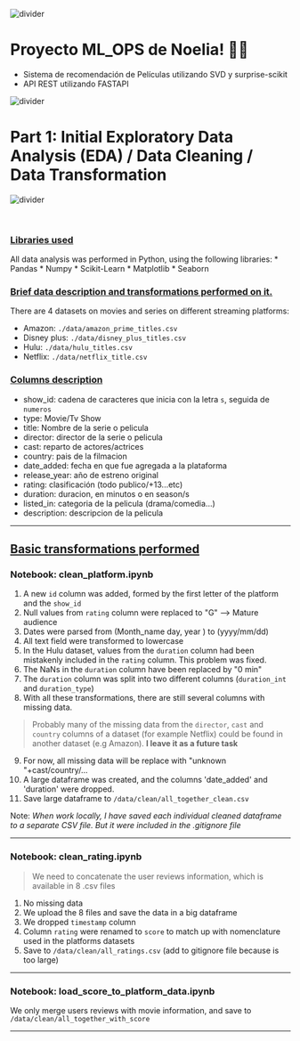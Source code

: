 ![divider](https://user-images.githubusercontent.com/7065401/52071927-c1cd7100-2562-11e9-908a-dde91ba14e59.png)

# Proyecto ML_OPS de Noelia!  👻👻


* Sistema de recomendación de Películas utilizando SVD y surprise-scikit
* API REST utilizando FASTAPI


![divider](https://user-images.githubusercontent.com/7065401/52071927-c1cd7100-2562-11e9-908a-dde91ba14e59.png)

# **Part 1: Initial Exploratory Data Analysis (EDA) / Data Cleaning / Data Transformation**
![divider](https://user-images.githubusercontent.com/7065401/52071927-c1cd7100-2562-11e9-908a-dde91ba14e59.png)

<br>

### <ins>**Libraries used**</ins>

All data analysis was performed in Python, using the following libraries:
    * Pandas
    * Numpy
    * Scikit-Learn
    * Matplotlib
    * Seaborn


### <ins>**Brief data description and transformations performed on it.**</ins>


There are 4 datasets on movies and series on different streaming platforms:
- Amazon:  `./data/amazon_prime_titles.csv`
- Disney plus: `./data/disney_plus_titles.csv`
- Hulu: `./data/hulu_titles.csv`
- Netflix: `./data/netflix_title.csv`

### <ins>**Columns description**</ins>

* show_id: cadena de caracteres que inicia con la letra `s`, seguida de `numeros`
* type: Movie/Tv Show
* title: Nombre de la serie o pelicula
* director: director de la serie o pelicula
* cast: reparto de actores/actrices
* country: pais de la filmacion	
* date_added: fecha en que fue agregada a la plataforma	
* release_year: año de estreno original
* rating: clasificación (todo publico/+13...etc)
* duration: duracion, en minutos o en season/s
* listed_in: categoria de la pelicula (drama/comedia...)
* description: descripcion de la pelicula

---

## <ins>**Basic transformations performed**</ins>

### **Notebook: clean_platform.ipynb**<br>

1. A new `id` column was added, formed by the first letter of the platform and the `show_id`
2. Null values from `rating` column were replaced to "G" --> Mature audience
3. Dates were parsed from (Month_name day, year ) to (yyyy/mm/dd)
4. All text field were transformed to lowercase
5. In the Hulu dataset, values from the `duration` column had been mistakenly included in the `rating` column. This problem was fixed.
6. The NaNs in the `duration` column have been replaced by "0 min"
7. The `duration` column was split into two different columns (`duration_int` and `duration_type`)
8. With all these transformations, there are still several columns with missing data.<br>
> Probably many of the missing data from the `director`, `cast` and `country` columns of a dataset (for example Netflix) could be found in another dataset (e.g Amazon). **I leave it as a future task**
9. For now, all missing data will be replace with "unknown "+cast/country/...
10. A large dataframe was created, and the columns 'date_added' and 'duration' were dropped.
10. Save large dataframe to `/data/clean/all_together_clean.csv`

Note: *When work locally, I have saved each individual cleaned dataframe to a separate CSV file. But it were included in the .gitignore file*

---

### **Notebook: clean_rating.ipynb**<br>
> We need to concatenate the user reviews information, which is available in 8 .csv files
1. No missing data
2. We upload the 8 files and save the data in a big dataframe
3. We dropped `timestamp`  column
4. Column `rating` were renamed to  `score` to match up with nomenclature used in the platforms datasets
5. Save to `/data/clean/all_ratings.csv` (add to gitignore file because is too large)

---

### **Notebook: load_score_to_platform_data.ipynb**
We only merge users reviews with movie information, and save to `/data/clean/all_together_with_score`

---
